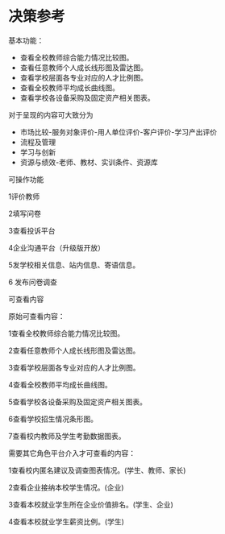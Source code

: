 # 决策参考

基本功能：
* 查看全校教师综合能力情况比较图。
* 查看任意教师个人成长线形图及雷达图。
* 查看学校层面各专业对应的人才比例图。
* 查看全校教师平均成长曲线图。
* 查看学校各设备采购及固定资产相关图表。



对于呈现的内容可大致分为

* 市场比较-服务对象评价-用人单位评价-客户评价-学习产出评价
* 流程及管理
* 学习与创新
* 资源与绩效-老师、教材、实训条件、资源库

可操作功能

1评价教师

2填写问卷

3查看投诉平台

4企业沟通平台（升级版开放）

5发学校相关信息、站内信息、寄语信息。

6 发布问卷调查

可查看内容

原始可查看内容：

1查看全校教师综合能力情况比较图。

2查看任意教师个人成长线形图及雷达图。

3查看学校层面各专业对应的人才比例图。

4查看全校教师平均成长曲线图。

5查看学校各设备采购及固定资产相关图表。

6查看学校招生情况条形图。

7查看校内教师及学生考勤数据图表。

需要其它角色平台介入才可查看的内容：

1查看校内匿名建议及调查图表情况。(学生、教师、家长)

2查看企业接纳本校学生情况。(企业)

3查看本校就业学生所在企业价值排名。(学生、企业)

4查看本校就业学生薪资比例。(学生)


 
